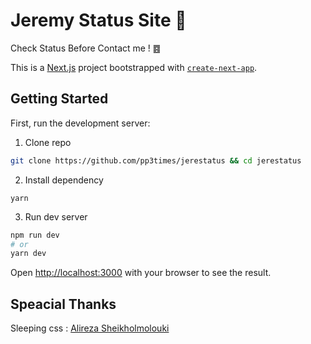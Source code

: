 # Jeremy Status Site 🥱

 Check Status Before Contact me ! ䷤

This is a [Next.js](https://nextjs.org/) project bootstrapped with [`create-next-app`](https://github.com/vercel/next.js/tree/canary/packages/create-next-app).

## Getting Started

First, run the development server:


1. Clone repo

```bash
git clone https://github.com/pp3times/jerestatus && cd jerestatus
```

2. Install dependency

```
yarn
```

3. Run dev server

```bash
npm run dev
# or
yarn dev
```

Open [http://localhost:3000](http://localhost:3000) with your browser to see the result.

## Speacial Thanks

Sleeping css : [Alireza Sheikholmolouki](https://twitter.com/alireza29675)